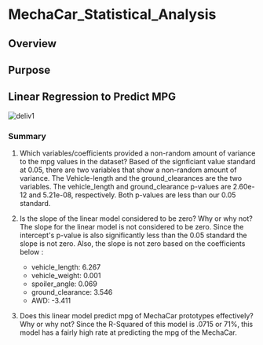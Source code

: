 # MechaCar_Statistical_Analysis
## Overview
## Purpose

## Linear Regression to Predict MPG
![deliv1](https://user-images.githubusercontent.com/105830665/196563413-370c2969-782c-4cdc-b0c8-8e154d8eff22.png)

### Summary
1. Which variables/coefficients provided a non-random amount of variance to the mpg values in the dataset?
Based of the signficiant value standard at 0.05, there are two variables that show a non-random amount of variance. The Vehicle-length and the ground_clearances are the two variables. The vehicle_length and ground_clearance p-values are 2.60e-12 and 5.21e-08, respectively. Both p-values are less than our 0.05 standard. 

2. Is the slope of the linear model considered to be zero? Why or why not?
The slope for the linear model is not considered to be zero. Since the intercept's p-value is also significantly less than the 0.05 standard the slope is not zero. Also, the slope is not zero based on the coefficients below :
    - vehicle_length: 6.267
    - vehicle_weight: 0.001
    - spoiler_angle: 0.069
    - ground_clearance: 3.546
    - AWD: -3.411

3. Does this linear model predict mpg of MechaCar prototypes effectively? Why or why not?
Since the R-Squared of this model is .0715 or 71%, this model has a fairly high rate at predicting the mpg of the MechaCar.

